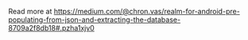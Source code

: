Read more at https://medium.com/@chron.vas/realm-for-android-pre-populating-from-json-and-extracting-the-database-8709a2f8db18#.pzha1xjv0
